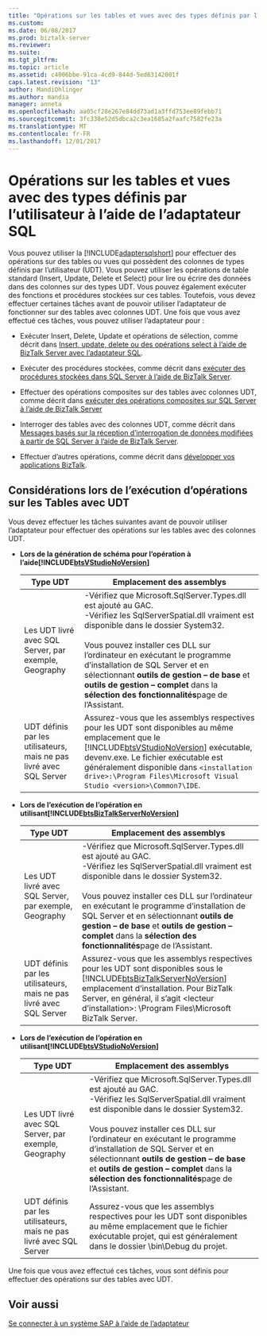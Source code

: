 ```yaml
---
title: "Opérations sur les tables et vues avec des types définis par l’utilisateur à l’aide de l’adaptateur SQL | Documents Microsoft"
ms.custom: 
ms.date: 06/08/2017
ms.prod: biztalk-server
ms.reviewer: 
ms.suite: 
ms.tgt_pltfrm: 
ms.topic: article
ms.assetid: c4006bbe-91ca-4cd9-844d-5ed63142001f
caps.latest.revision: "13"
author: MandiOhlinger
ms.author: mandia
manager: anneta
ms.openlocfilehash: aa05cf28e267e84dd73ad1a3ffd753ee89febb71
ms.sourcegitcommit: 3fc338e52d5dbca2c3ea1685a2faafc7582fe23a
ms.translationtype: MT
ms.contentlocale: fr-FR
ms.lasthandoff: 12/01/2017
---
```

# <a name="operations-on-tables-and-views-with-user-defined-types-using-the-sql-adapter"></a>Opérations sur les tables et vues avec des types définis par l’utilisateur à l’aide de l’adaptateur SQL
Vous pouvez utiliser la [!INCLUDE[adaptersqlshort](../../includes/adaptersqlshort-md.md)] pour effectuer des opérations sur des tables ou vues qui possèdent des colonnes de types définis par l’utilisateur (UDT). Vous pouvez utiliser les opérations de table standard (Insert, Update, Delete et Select) pour lire ou écrire des données dans des colonnes sur des types UDT. Vous pouvez également exécuter des fonctions et procédures stockées sur ces tables. Toutefois, vous devez effectuer certaines tâches avant de pouvoir utiliser l’adaptateur de fonctionner sur des tables avec colonnes UDT. Une fois que vous avez effectué ces tâches, vous pouvez utiliser l’adaptateur pour :  
  
-   Exécuter Insert, Delete, Update et opérations de sélection, comme décrit dans [Insert, update, delete ou des opérations select à l’aide de BizTalk Server avec l’adaptateur SQL](../../adapters-and-accelerators/adapter-sql/insert-update-delete-or-select-using-the-sql-adapter-in-biztalk-server.md).  
  
-   Exécuter des procédures stockées, comme décrit dans [exécuter des procédures stockées dans SQL Server à l’aide de BizTalk Server](../../adapters-and-accelerators/adapter-sql/execute-stored-procedures-in-sql-server-using-biztalk-server.md).  
  
-   Effectuer des opérations composites sur des tables avec colonnes UDT, comme décrit dans [exécuter des opérations composites sur SQL Server à l’aide de BizTalk Server](../../adapters-and-accelerators/adapter-sql/run-composite-operations-on-sql-server-using-biztalk-server.md)  
  
-   Interroger des tables avec des colonnes UDT, comme décrit dans [Messages basés sur la réception d’interrogation de données modifiées à partir de SQL Server à l’aide de BizTalk Server](../../adapters-and-accelerators/adapter-sql/receive-polling-based-data-changed-messages-from-sql-server-using-biztalk.md).  
  
-   Effectuer d’autres opérations, comme décrit dans [développer vos applications BizTalk](../../core/develop-your-biztalk-applications.md).  
  
## <a name="considerations-while-performing-operations-on-tables-with-udts"></a>Considérations lors de l’exécution d’opérations sur les Tables avec UDT  
 Vous devez effectuer les tâches suivantes avant de pouvoir utiliser l’adaptateur pour effectuer des opérations sur les tables avec des colonnes UDT.  
  
-   **Lors de la génération de schéma pour l’opération à l’aide[!INCLUDE[btsVStudioNoVersion](../../includes/btsvstudionoversion-md.md)]**  
  
    |Type UDT|Emplacement des assemblys|  
    |--------------|----------------------------|  
    |Les UDT livré avec SQL Server, par exemple, Geography|-Vérifiez que Microsoft.SqlServer.Types.dll est ajouté au GAC.<br />-Vérifiez les SqlServerSpatial.dll vraiment est disponible dans le dossier System32.<br /><br /> Vous pouvez installer ces DLL sur l’ordinateur en exécutant le programme d’installation de SQL Server et en sélectionnant **outils de gestion – de base** et **outils de gestion – complet** dans la **sélection des fonctionnalités**page de l’Assistant.|  
    |UDT définis par les utilisateurs, mais ne pas livré avec SQL Server|Assurez-vous que les assemblys respectives pour les UDT sont disponibles au même emplacement que le [!INCLUDE[btsVStudioNoVersion](../../includes/btsvstudionoversion-md.md)] exécutable, devenv.exe. Le fichier exécutable est généralement disponible dans `<installation drive>:\Program Files\Microsoft Visual Studio <version>\Common7\IDE`.|  
  
-   **Lors de l’exécution de l’opération en utilisant[!INCLUDE[btsBizTalkServerNoVersion](../../includes/btsbiztalkservernoversion-md.md)]**  
  
    |Type UDT|Emplacement des assemblys|  
    |--------------|----------------------------|  
    |Les UDT livré avec SQL Server, par exemple, Geography|-Vérifiez que Microsoft.SqlServer.Types.dll est ajouté au GAC.<br />-Vérifiez les SqlServerSpatial.dll vraiment est disponible dans le dossier System32.<br /><br /> Vous pouvez installer ces DLL sur l’ordinateur en exécutant le programme d’installation de SQL Server et en sélectionnant **outils de gestion – de base** et **outils de gestion – complet** dans la **sélection des fonctionnalités**page de l’Assistant.|  
    |UDT définis par les utilisateurs, mais ne pas livré avec SQL Server|Assurez-vous que les assemblys respectives pour les UDT sont disponibles sous le [!INCLUDE[btsBizTalkServerNoVersion](../../includes/btsbiztalkservernoversion-md.md)] emplacement d’installation. Pour BizTalk Server, en général, il s’agit \<lecteur d’installation\>: \Program Files\Microsoft BizTalk Server.|  
  
-   **Lors de l’exécution de l’opération en utilisant[!INCLUDE[btsVStudioNoVersion](../../includes/btsvstudionoversion-md.md)]**  
  
    |Type UDT|Emplacement des assemblys|  
    |--------------|----------------------------|  
    |Les UDT livré avec SQL Server, par exemple, Geography|-Vérifiez que Microsoft.SqlServer.Types.dll est ajouté au GAC.<br />-Vérifiez les SqlServerSpatial.dll vraiment est disponible dans le dossier System32.<br /><br /> Vous pouvez installer ces DLL sur l’ordinateur en exécutant le programme d’installation de SQL Server et en sélectionnant **outils de gestion – de base** et **outils de gestion – complet** dans la **sélection des fonctionnalités**page de l’Assistant.|  
    |UDT définis par les utilisateurs, mais ne pas livré avec SQL Server|Assurez-vous que les assemblys respectives pour les UDT sont disponibles au même emplacement que le fichier exécutable projet, qui est généralement dans le dossier \bin\Debug du projet.|  
  
 Une fois que vous avez effectué ces tâches, vous sont définis pour effectuer des opérations sur des tables avec UDT.  
  
## <a name="see-also"></a>Voir aussi  
 [Se connecter à un système SAP à l’aide de l’adaptateur](../../adapters-and-accelerators/adapter-sap/connect-to-an-sap-system-using-the-adapter.md)